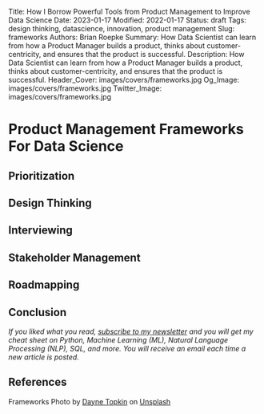Title: How I Borrow Powerful Tools from Product Management to Improve Data Science
Date: 2023-01-17
Modified: 2022-01-17
Status: draft
Tags: design thinking, datascience, innovation, product management
Slug: frameworks
Authors: Brian Roepke
Summary: How Data Scientist can learn from how a Product Manager builds a product, thinks about customer-centricity, and ensures that the product is successful.
Description: How Data Scientist can learn from how a Product Manager builds a product, thinks about customer-centricity, and ensures that the product is successful.
Header_Cover: images/covers/frameworks.jpg
Og_Image: images/covers/frameworks.jpg
Twitter_Image: images/covers/frameworks.jpg

# Product Management Frameworks For Data Science



## Prioritization



## Design Thinking



## Interviewing



## Stakeholder Management



## Roadmapping






## Conclusion



*If you liked what you read, [subscribe to my newsletter](https://campaign.dataknowsall.com/subscribe) and you will get my cheat sheet on Python, Machine Learning (ML), Natural Language Processing (NLP), SQL, and more. You will receive an email each time a new article is posted.*

## References

Frameworks Photo by <a href="https://unsplash.com/@dtopkin1?utm_source=unsplash&utm_medium=referral&utm_content=creditCopyText">Dayne Topkin</a> on <a href="https://unsplash.com/photos/Sk-C-om9Jz8?utm_source=unsplash&utm_medium=referral&utm_content=creditCopyText">Unsplash</a>
    